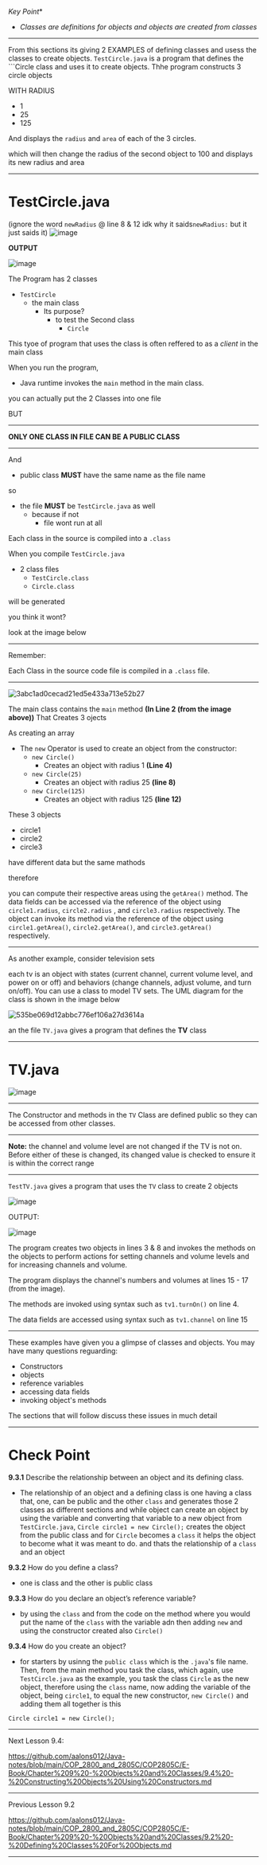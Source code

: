   *Key Point**
- _Classes are definitions for objects and objects are created from classes_

---------------------------------------

From this sections its giving 2 EXAMPLES of defining classes and usess the classes to create objects. ```TestCircle.java``` is a program that defines the ```Circle class and uses it to create objects. Thhe program constructs 3 circle objects

WITH RADIUS
- 1
- 25
- 125

And displays the ```radius``` and ```area``` of each of the 3 circles.

which will then change the radius of the second object to 100 and displays its new radius and area

----------------------------------------
# TestCircle.java
(ignore the word ```newRadius``` @ line 8 & 12 idk why it saids```newRadius:``` but it just saids it)
![image](https://github.com/user-attachments/assets/ed46ce88-eb4f-4aa7-8646-2e8cd58ef873)

**OUTPUT**

![image](https://github.com/user-attachments/assets/af339055-a9de-448d-8cb9-074c1f002fa7)

The Program has 2 classes
- ```TestCircle```
  - the main class
    - Its purpose?
      - to test the Second class
        - ```Circle```
       
This tyoe of program that uses the class is often reffered to as a _client_ in the main class

When you run the program,
- Java runtime invokes the ```main``` method in the main class.

you can actually put the 2 Classes into one file

BUT

-----------------------------------------------------
**ONLY ONE CLASS IN FILE CAN BE A PUBLIC CLASS**

-----------------------------------------------------
And
- public class **MUST** have the same name as the file name

so

- the file **MUST** be ```TestCircle.java``` as well
  - because if not
    - file wont run at all
  
Each class in the source is compiled into a ```.class```

When you compile ```TestCircle.java```
- 2 class files
  - ```TestCircle.class```
  - ```Circle.class```

will be generated

you think it wont?

look at the image below

-------------------------------
Remember:

Each Class in the source code file is compiled in a ```.class``` file.

-----------------------------------
![3abc1ad0cecad21ed5e433a713e52b27](https://github.com/user-attachments/assets/14afe86b-3010-4e05-bd89-f644c18de0e6)

The main class contains the ```main``` method **(In Line 2 (from the image above))** That Creates 3 ojects

As creating an array
- The ```new``` Operator is used to create an object from the constructor:
  -  ```new Circle()```
      - Creates an object with radius 1 **(Line 4)**
  - ```new Circle(25)```
      - Creates an object with radius 25 **(line 8)**
  - ```new Circle(125)```
      - Creates an object with radius 125 **(line 12)**
   
These 3 objects
- circle1
- circle2
- circle3

have different data but the same mathods

therefore

you can compute their respective areas using the ```getArea()``` method. The data fields can be accessed via the reference of the object using ```circle1.radius```, ```circle2.radius``` , and ```circle3.radius``` respectively. The object can invoke its method via the reference of the object using ```circle1.getArea()```, ```circle2.getArea()```, and ```circle3.getArea() ``` respectively.

----------------------------------------------------------------------
As another example, consider television sets

each tv is an object with states (current channel, current volume level, and power on or off) and behaviors (change channels, adjust volume, and turn on/off). You can use a class to model TV sets. The UML diagram for the class is shown in the image below 

![535be069d12abbc776ef106a27d3614a](https://github.com/user-attachments/assets/346eea40-828e-4a20-bcf6-a4ab985cd1e0)

an the file ```TV.java``` gives a program that defines the **TV** class

----------------------------------------------
# TV.java

![image](https://github.com/user-attachments/assets/90015354-79f1-4df0-9cdd-11a6ad56da78)

-----------------------------------------------
The Constructor and methods in the ```TV``` Class are defined public so they can be accessed from other classes.

-------------------------------------------
**Note:**
the channel and volume level are not changed if the TV is not on. Before either of these is changed, its changed value is checked to ensure it is within the correct range

-------------------------------------------
```TestTV.java``` gives a program that uses the ```TV``` class to create 2 objects

![image](https://github.com/user-attachments/assets/797ee53b-5eae-4f1c-a612-45d77b452150)

OUTPUT:

![image](https://github.com/user-attachments/assets/b09603f9-e9ba-4b38-bb66-3bcbcb038fa4)

The program creates two objects in lines 3 & 8 and invokes the methods on the objects to perform actions for setting channels and volume levels and for increasing channels and volume.

The program displays the channel's numbers and volumes at lines 15 - 17 (from the image).

The methods are invoked using syntax such as ```tv1.turnOn()``` on line 4. 

The data fields are accessed using syntax such as ```tv1.channel``` on line 15

---------------------------------------------------- 
These examples have given you a glimpse of classes and objects. You may have many questions reguarding:
- Constructors
- objects
- reference variables
- accessing data fields
- invoking object's methods

The sections that will follow discuss these issues in much detail

-----------------------------------------------------------------
# Check Point

**9.3.1** Describe the relationship between an object and its defining class.
- The relationship of an object and a defining class is one having a class that, one, can be public and the other ```class``` and generates those 2 classes as different sections and while object can create an object by using the variable and converting that variable to a new object from ```TestCircle.java```, ```Circle circle1 = new Circle();``` creates the object from the public class and for ```Circle``` becomes a ```class``` it helps the object to become what it was meant to do. and thats the relationship of a ```class``` and an object
              
**9.3.2** How do you define a class?
- one is class and the other is public class
              
**9.3.3** How do you declare an object’s reference variable?
- by using the ```class``` and from the code on the method where you would put the name of the ```class``` with the variable adn then adding ```new``` and using the constructor created also ```Circle()```
              
**9.3.4** How do you create an object?
- for starters by usinng the ```public class``` which is the ```.java```'s file name. Then, from the main method you task the class, which again, use ```TestCircle.java``` as the example, you task the class ```Circle``` as the new object, therefore using the ```class``` name, now adding the variable of the object, being ```circle1```, to equal the new constructor, ```new Circle()``` and adding them all together is this
```
Circle circle1 = new Circle();
```
--------------------------------
Next Lesson 9.4:

https://github.com/aalons012/Java-notes/blob/main/COP_2800_and_2805C/COP2805C/E-Book/Chapter%209%20-%20Objects%20and%20Classes/9.4%20-%20Constructing%20Objects%20Using%20Constructors.md

------------------------------------------------------
Previous Lesson 9.2

https://github.com/aalons012/Java-notes/blob/main/COP_2800_and_2805C/COP2805C/E-Book/Chapter%209%20-%20Objects%20and%20Classes/9.2%20-%20Defining%20Classes%20For%20Objects.md

----------------------------------------------------------------------------
